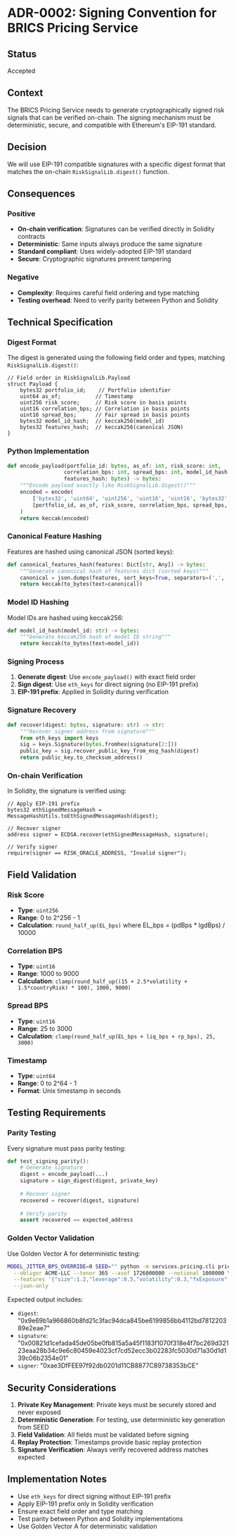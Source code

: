 # ADR-0002: Signing Convention for BRICS Pricing Service

## Status

Accepted

## Context

The BRICS Pricing Service needs to generate cryptographically signed risk signals that can be verified on-chain. The signing mechanism must be deterministic, secure, and compatible with Ethereum's EIP-191 standard.

## Decision

We will use EIP-191 compatible signatures with a specific digest format that matches the on-chain `RiskSignalLib.digest()` function.

## Consequences

### Positive
- **On-chain verification**: Signatures can be verified directly in Solidity contracts
- **Deterministic**: Same inputs always produce the same signature
- **Standard compliant**: Uses widely-adopted EIP-191 standard
- **Secure**: Cryptographic signatures prevent tampering

### Negative
- **Complexity**: Requires careful field ordering and type matching
- **Testing overhead**: Need to verify parity between Python and Solidity

## Technical Specification

### Digest Format

The digest is generated using the following field order and types, matching `RiskSignalLib.digest()`:

```solidity
// Field order in RiskSignalLib.Payload
struct Payload {
    bytes32 portfolio_id;    // Portfolio identifier
    uint64 as_of;           // Timestamp
    uint256 risk_score;     // Risk score in basis points
    uint16 correlation_bps; // Correlation in basis points
    uint16 spread_bps;      // Fair spread in basis points
    bytes32 model_id_hash;  // keccak256(model_id)
    bytes32 features_hash;  // keccak256(canonical JSON)
}
```

### Python Implementation

```python
def encode_payload(portfolio_id: bytes, as_of: int, risk_score: int,
                  correlation_bps: int, spread_bps: int, model_id_hash: bytes,
                  features_hash: bytes) -> bytes:
    """Encode payload exactly like RiskSignalLib.digest()"""
    encoded = encode(
        ['bytes32', 'uint64', 'uint256', 'uint16', 'uint16', 'bytes32', 'bytes32'],
        [portfolio_id, as_of, risk_score, correlation_bps, spread_bps, model_id_hash, features_hash]
    )
    return keccak(encoded)
```

### Canonical Feature Hashing

Features are hashed using canonical JSON (sorted keys):

```python
def canonical_features_hash(features: Dict[str, Any]) -> bytes:
    """Generate canonical hash of features dict (sorted keys)"""
    canonical = json.dumps(features, sort_keys=True, separators=(',', ':'))
    return keccak(to_bytes(text=canonical))
```

### Model ID Hashing

Model IDs are hashed using keccak256:

```python
def model_id_hash(model_id: str) -> bytes:
    """Generate keccak256 hash of model ID string"""
    return keccak(to_bytes(text=model_id))
```

### Signing Process

1. **Generate digest**: Use `encode_payload()` with exact field order
2. **Sign digest**: Use `eth_keys` for direct signing (no EIP-191 prefix)
3. **EIP-191 prefix**: Applied in Solidity during verification

### Signature Recovery

```python
def recover(digest: bytes, signature: str) -> str:
    """Recover signer address from signature"""
    from eth_keys import keys
    sig = keys.Signature(bytes.fromhex(signature[2:]))
    public_key = sig.recover_public_key_from_msg_hash(digest)
    return public_key.to_checksum_address()
```

### On-chain Verification

In Solidity, the signature is verified using:

```solidity
// Apply EIP-191 prefix
bytes32 ethSignedMessageHash = MessageHashUtils.toEthSignedMessageHash(digest);

// Recover signer
address signer = ECDSA.recover(ethSignedMessageHash, signature);

// Verify signer
require(signer == RISK_ORACLE_ADDRESS, "Invalid signer");
```

## Field Validation

### Risk Score
- **Type**: `uint256`
- **Range**: 0 to 2^256 - 1
- **Calculation**: `round_half_up(EL_bps)` where EL_bps = (pdBps * lgdBps) / 10000

### Correlation BPS
- **Type**: `uint16`
- **Range**: 1000 to 9000
- **Calculation**: `clamp(round_half_up((15 + 2.5*volatility + 1.5*countryRisk) * 100), 1000, 9000)`

### Spread BPS
- **Type**: `uint16`
- **Range**: 25 to 3000
- **Calculation**: `clamp(round_half_up(EL_bps + liq_bps + rp_bps), 25, 3000)`

### Timestamp
- **Type**: `uint64`
- **Range**: 0 to 2^64 - 1
- **Format**: Unix timestamp in seconds

## Testing Requirements

### Parity Testing
Every signature must pass parity testing:

```python
def test_signing_parity():
    # Generate signature
    digest = encode_payload(...)
    signature = sign_digest(digest, private_key)
    
    # Recover signer
    recovered = recover(digest, signature)
    
    # Verify parity
    assert recovered == expected_address
```

### Golden Vector Validation
Use Golden Vector A for deterministic testing:

```bash
MODEL_JITTER_BPS_OVERRIDE=0 SEED="" python -m services.pricing.cli price \
  --obligor ACME-LLC --tenor 365 --asof 1726000000 --notional 1000000 \
  --features '{"size":1.2,"leverage":0.5,"volatility":0.3,"fxExposure":0.1,"countryRisk":0.2,"industryStress":0.4,"collateralQuality":0.7,"dataQuality":0.8,"modelShift":0.1}' \
  --json-only
```

Expected output includes:
- `digest`: "0x9e69b1a966860b8fd21c3fac94dca845be6199856bb4112bd781220389e2eae7"
- `signature`: "0x00821d1cefada45de05be0fb815a5a45f1183f1070f318e4f7bc269d32123eaa28b34c9e6c80459e4023cf7cd52ecc3b02283fc5030d71a30d1d139c06b2354e01"
- `signer`: "0xae3DfFEE97f92db0201d11CB8877C89738353bCE"

## Security Considerations

1. **Private Key Management**: Private keys must be securely stored and never exposed
2. **Deterministic Generation**: For testing, use deterministic key generation from SEED
3. **Field Validation**: All fields must be validated before signing
4. **Replay Protection**: Timestamps provide basic replay protection
5. **Signature Verification**: Always verify recovered address matches expected

## Implementation Notes

- Use `eth_keys` for direct signing without EIP-191 prefix
- Apply EIP-191 prefix only in Solidity verification
- Ensure exact field order and type matching
- Test parity between Python and Solidity implementations
- Use Golden Vector A for deterministic validation
